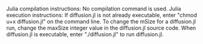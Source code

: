 Julia compilation instructions: No compilation command is used.
Julia execution instructions: If diffusion.jl is not already executable, enter
"chmod u+x diffusion.jl" on the command line. To change the mSize for a diffusion.jl run, change the maxSize integer value in the diffusion.jl source code. When diffusion.jl is executable,
enter "./diffusion.jl" to run diffusion.jl.
